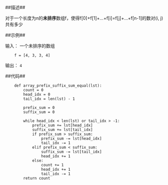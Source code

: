 ##描述##

对于一个长度为n的**未排序**数组f，使得f[0]+f[1]+...+f[i]=f[j]+...+f[n-1]的数对(i, j)共有多少

##示例##

输入： 一个未排序的数组

        f = [4, 3, 3, 4]

输出： `4`

##代码##

        def array_prefix_suffix_sum_equal(lst):
            count = 0
            head_idx = 0
            tail_idx = len(lst) - 1
            
            prefix_sum = 0
            suffix_sum = 0
            
            while head_idx < len(lst) or tail_idx > -1:
                prefix_sum += lst[head_idx]
                suffix_sum += lst[tail_idx]
                if prefix_sum > suffix_sum:
                    prefix_sum -= lst[head_idx]
                    tail_idx -= 1
                elif prefix_sum < suffix_sum:
                    suffix_sum -= lst[tail_idx]
                    head_idx += 1            
                else:
                    count += 1
                    head_idx += 1
                    tail_idx -= 1
            return count
